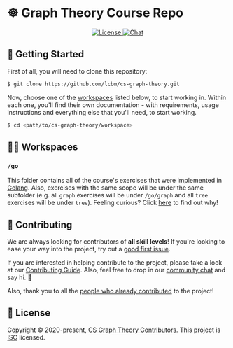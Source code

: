 # ☸️ Graph Theory Course Repo

<p align="center">
  <a href="https://opensource.org/licenses/ISC">
    <img src="https://img.shields.io/badge/License-ISC-yellow.svg" alt="License">
  </a>
  <a href="https://gitter.im/lcbm/community">
    <img src="https://badges.gitter.im/lcbm/community.svg" alt="Chat">
  </a>
</p>

## 🚀 Getting Started

First of all, you will need to clone this repository:

```bash
$ git clone https://github.com/lcbm/cs-graph-theory.git
```

Now, choose one of the [workspaces](#-workspaces) listed below, to start working in. Within each one, you'll find their own documentation - with requirements, usage instructions and everything else that you'll need, to start working.

```bash
$ cd <path/to/cs-graph-theory/workspace>
```

## 👩‍💻 Workspaces

### `/go`

This folder contains all of the course's exercises that were implemented in [Golang](https://golang.org). Also, exercises with the same scope will be under the same subfolder (e.g. all `graph` exercises will be under `/go/graph` and all `tree` exercises will be under `tree`). Feeling curious? Click [here](https://youtu.be/spKM5CyBwJA) to find out why!

## 🤝 Contributing

We are always looking for contributors of **all skill levels**! If you're looking to ease your way into the project, try out a [good first issue](https://github.com/lcbm/dotfiles/labels/good%20first%20issue).

If you are interested in helping contribute to the project, please take a look at our [Contributing Guide](CONTRIBUTING.md). Also, feel free to drop in our [community chat](https://gitter.im/lcbm/community) and say hi. 👋

Also, thank you to all the [people who already contributed](https://github.com/lcbm/dotfiles/graphs/contributors) to the project!

## 📝 License

Copyright © 2020-present, [CS Graph Theory Contributors](https://github.com/lcbm/cs-graph-theory/graphs/contributors).
This project is [ISC](LICENSE) licensed.
